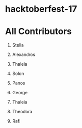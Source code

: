 # hacktoberfest-17

# All Contributors

1. Stella

2. Alexandros
3. Thaleia
3. Solon
3. Panos
4. George
5. Thaleia
6. Theodora
6. Raf!
